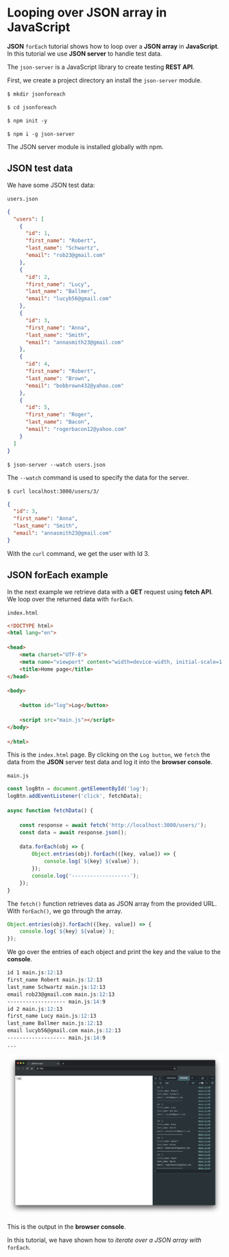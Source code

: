 # Looping over JSON array in JavaScript

**JSON** `forEach` tutorial shows how to loop over a **JSON array** in **JavaScript**. In this tutorial we use **JSON server** to handle test data.

 
The `json-server` is a JavaScript library to create testing **REST API**.

First, we create a project directory an install the `json-server` module.

`$ mkdir jsonforeach`

`$ cd jsonforeach`

`$ npm init -y`

`$ npm i -g json-server`

The JSON server module is installed globally with npm.

## JSON test data

We have some JSON test data:

`users.json`

```json
{
  "users": [
    {
      "id": 1,
      "first_name": "Robert",
      "last_name": "Schwartz",
      "email": "rob23@gmail.com"
    },
    {
      "id": 2,
      "first_name": "Lucy",
      "last_name": "Ballmer",
      "email": "lucyb56@gmail.com"
    },
    {
      "id": 3,
      "first_name": "Anna",
      "last_name": "Smith",
      "email": "annasmith23@gmail.com"
    },
    {
      "id": 4,
      "first_name": "Robert",
      "last_name": "Brown",
      "email": "bobbrown432@yahoo.com"
    },
    {
      "id": 5,
      "first_name": "Roger",
      "last_name": "Bacon",
      "email": "rogerbacon12@yahoo.com"
    }
  ]
}
```

`$ json-server --watch users.json`

The `--watch` command is used to specify the data for the server.


`$ curl localhost:3000/users/3/`

```json
{
  "id": 3,
  "first_name": "Anna",
  "last_name": "Smith",
  "email": "annasmith23@gmail.com"
}
```

With the `curl` command, we get the user with Id 3.

## JSON forEach example

In the next example we retrieve data with a **GET** request using **fetch API**. We loop over the returned data with `forEach`.

`index.html`

```html
<!DOCTYPE html>
<html lang="en">

<head>
    <meta charset="UTF-8">
    <meta name="viewport" content="width=device-width, initial-scale=1.0">
    <title>Home page</title>
</head>

<body>

    <button id="log">Log</button>

    <script src="main.js"></script>
</body>

</html>
```

This is the `index.html` page. By clicking on the `Log button`, we `fetch` the data from the **JSON** server test data and log it into the **browser console**.

`main.js`

```js
const logBtn = document.getElementById('log');
logBtn.addEventListener('click', fetchData);

async function fetchData() {

    const response = await fetch('http://localhost:3000/users/');
    const data = await response.json();

    data.forEach(obj => {
        Object.entries(obj).forEach(([key, value]) => {
            console.log(`${key} ${value}`);
        });
        console.log('-------------------');
    });
}
```

The `fetch()` function retrieves data as JSON array from the provided URL. With `forEach()`, we go through the array.

```js
Object.entries(obj).forEach(([key, value]) => {
    console.log(`${key} ${value}`);
});
```

We go over the entries of each object and print the key and the value to the **console**.


```markdown
id 1 main.js:12:13
first_name Robert main.js:12:13
last_name Schwartz main.js:12:13
email rob23@gmail.com main.js:12:13
------------------- main.js:14:9
id 2 main.js:12:13
first_name Lucy main.js:12:13
last_name Ballmer main.js:12:13
email lucyb56@gmail.com main.js:12:13
------------------- main.js:14:9
...
```

![](demo.png)

This is the output in the **browser console**.

In this tutorial, we have shown how to *iterate over a JSON array with* `forEach`.